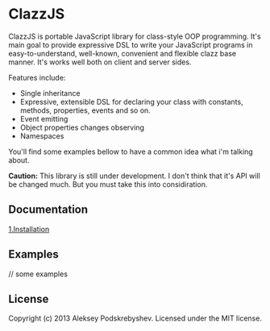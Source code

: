 ClazzJS
=======

ClazzJS is portable JavaScript library for class-style OOP programming. It's main goal to provide expressive DSL to
write your JavaScript programs in easy-to-understand, well-known, convenient and flexible clazz base manner. It's works
well both on client and server sides.

Features include:
- Single inheritance
- Expressive, extensible DSL for declaring your class with constants, methods, properties, events and so on.
- Event emitting
- Object properties changes observing
- Namespaces

You'll find some examples bellow to have a common idea what i'm talking about.

**Caution:** This library is still under development. I don't think that it's API will be changed much. But you must take this into considiration.

Documentation
-------------

[1.Installation](https://github.com/alexpods/ClazzJS/tree/master/1_Installation.md)

Examples
--------

// some examples

License
-------
Copyright (c) 2013 Aleksey Podskrebyshev. Licensed under the MIT license.
